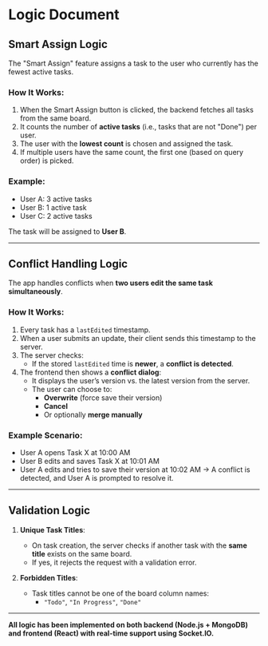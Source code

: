 # Logic Document

## Smart Assign Logic

The "Smart Assign" feature assigns a task to the user who currently has the fewest active tasks.

### How It Works:
1. When the Smart Assign button is clicked, the backend fetches all tasks from the same board.
2. It counts the number of **active tasks** (i.e., tasks that are not "Done") per user.
3. The user with the **lowest count** is chosen and assigned the task.
4. If multiple users have the same count, the first one (based on query order) is picked.

### Example:
- User A: 3 active tasks
- User B: 1 active task
- User C: 2 active tasks

The task will be assigned to **User B**.

---

## Conflict Handling Logic

The app handles conflicts when **two users edit the same task simultaneously**.

### How It Works:
1. Every task has a `lastEdited` timestamp.
2. When a user submits an update, their client sends this timestamp to the server.
3. The server checks:
   - If the stored `lastEdited` time is **newer**, a **conflict is detected**.
4. The frontend then shows a **conflict dialog**:
   - It displays the user’s version vs. the latest version from the server.
   - The user can choose to:
     - **Overwrite** (force save their version)
     - **Cancel**
     - Or optionally **merge manually**

### Example Scenario:
- User A opens Task X at 10:00 AM
- User B edits and saves Task X at 10:01 AM
- User A edits and tries to save their version at 10:02 AM
→ A conflict is detected, and User A is prompted to resolve it.

---

## Validation Logic

1. **Unique Task Titles**:
   - On task creation, the server checks if another task with the **same title** exists on the same board.
   - If yes, it rejects the request with a validation error.

2. **Forbidden Titles**:
   - Task titles cannot be one of the board column names:
     - `"Todo"`, `"In Progress"`, `"Done"`

---

**All logic has been implemented on both backend (Node.js + MongoDB) and frontend (React) with real-time support using Socket.IO.**
